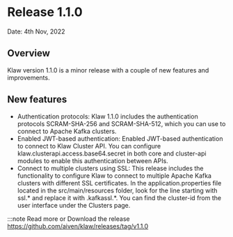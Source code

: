 # Release 1.1.0

Date: 4th Nov, 2022

## Overview

Klaw version 1.1.0 is a minor release with a couple of new features and
improvements.

## New features

-   Authentication protocols: Klaw 1.1.0 includes the authentication
    protocols SCRAM-SHA-256 and SCRAM-SHA-512, which you can use to
    connect to Apache Kafka clusters.
-   Enabled JWT-based authentication: Enabled JWT-based authentication
    to connect to Klaw Cluster API. You can configure
    klaw.clusterapi.access.base64.secret in both core and cluster-api
    modules to enable this authentication between APIs.
-   Connect to multiple clusters using SSL: This release includes the
    functionality to configure Klaw to connect to multiple Apache Kafka
    clusters with different SSL certificates. In the
    application.properties file located in the src/main/resources
    folder, look for the line starting with ssl.\* and replace it with
    .kafkassl.\*. You can find the cluster-id from the user interface
    under the Clusters page.

:::note
Read more or Download the release
<https://github.com/aiven/klaw/releases/tag/v1.1.0>

